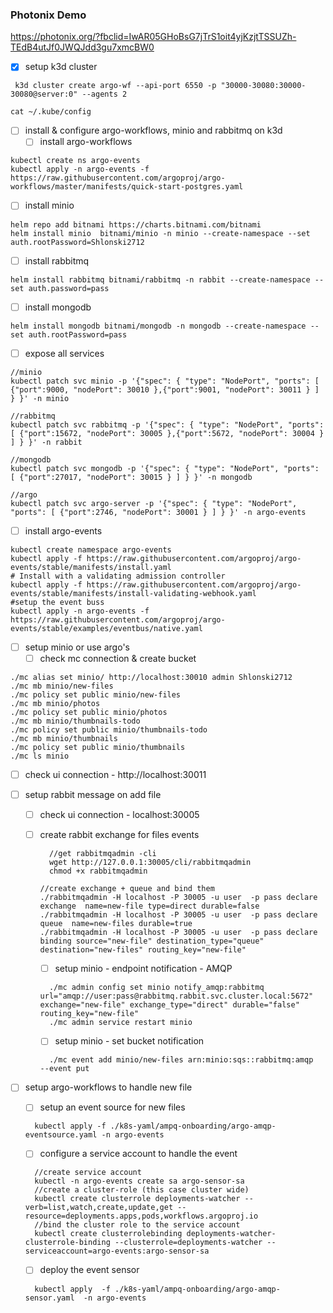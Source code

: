### Photonix Demo
  https://photonix.org/?fbclid=IwAR05GHoBsG7jTrS1oit4yjKzjtTSSUZh-TEdB4utJf0JWQJdd3gu7xmcBW0


- [x] setup k3d cluster

```
 k3d cluster create argo-wf --api-port 6550 -p "30000-30080:30000-30080@server:0" --agents 2

cat ~/.kube/config
```

- [ ] install & configure argo-workflows, minio and rabbitmq on k3d
  - [ ] install argo-workflows

```
kubectl create ns argo-events
kubectl apply -n argo-events -f https://raw.githubusercontent.com/argoproj/argo-workflows/master/manifests/quick-start-postgres.yaml
```

- [ ] install minio

```
helm repo add bitnami https://charts.bitnami.com/bitnami
helm install minio  bitnami/minio -n minio --create-namespace --set auth.rootPassword=Shlonski2712
```

- [ ] install rabbitmq

```
helm install rabbitmq bitnami/rabbitmq -n rabbit --create-namespace --set auth.password=pass
```

- [ ] install mongodb

```
helm install mongodb bitnami/mongodb -n mongodb --create-namespace --set auth.rootPassword=pass
```

- [ ] expose all services

```
//minio
kubectl patch svc minio -p '{"spec": { "type": "NodePort", "ports": [ {"port":9000, "nodePort": 30010 },{"port":9001, "nodePort": 30011 } ] } }' -n minio

//rabbitmq
kubectl patch svc rabbitmq -p '{"spec": { "type": "NodePort", "ports": [ {"port":15672, "nodePort": 30005 },{"port":5672, "nodePort": 30004 } ] } }' -n rabbit

//mongodb
kubectl patch svc mongodb -p '{"spec": { "type": "NodePort", "ports": [ {"port":27017, "nodePort": 30015 } ] } }' -n mongodb

//argo
kubectl patch svc argo-server -p '{"spec": { "type": "NodePort", "ports": [ {"port":2746, "nodePort": 30001 } ] } }' -n argo-events

```

- [ ] install argo-events

```
kubectl create namespace argo-events
kubectl apply -f https://raw.githubusercontent.com/argoproj/argo-events/stable/manifests/install.yaml
# Install with a validating admission controller
kubectl apply -f https://raw.githubusercontent.com/argoproj/argo-events/stable/manifests/install-validating-webhook.yaml
#setup the event buss
kubectl apply -n argo-events -f https://raw.githubusercontent.com/argoproj/argo-events/stable/examples/eventbus/native.yaml
```

- [ ] setup minio or use argo's
  - [ ] check mc connection & create bucket

```
./mc alias set minio/ http://localhost:30010 admin Shlonski2712 
./mc mb minio/new-files 
./mc policy set public minio/new-files 
./mc mb minio/photos 
./mc policy set public minio/photos 
./mc mb minio/thumbnails-todo 
./mc policy set public minio/thumbnails-todo 
./mc mb minio/thumbnails 
./mc policy set public minio/thumbnails 
./mc ls minio
```

- [ ] check ui connection - http://localhost:30011
- [ ] setup rabbit message on add file

  - [ ] check ui connection - localhost:30005
  - [ ] create rabbit exchange for files events

    ```
      //get rabbitmqadmin -cli
      wget http://127.0.0.1:30005/cli/rabbitmqadmin
      chmod +x rabbitmqadmin

    //create exchange + queue and bind them
    ./rabbitmqadmin -H localhost -P 30005 -u user  -p pass declare exchange  name=new-file type=direct durable=false
    ./rabbitmqadmin -H localhost -P 30005 -u user  -p pass declare queue  name=new-files durable=true
    ./rabbitmqadmin -H localhost -P 30005 -u user  -p pass declare binding source="new-file" destination_type="queue" destination="new-files" routing_key="new-file"
    ```

    - [ ] setup minio - endpoint notification - AMQP

    ```
      ./mc admin config set minio notify_amqp:rabbitmq url="amqp://user:pass@rabbitmq.rabbit.svc.cluster.local:5672" exchange="new-file" exchange_type="direct" durable="false" routing_key="new-file"
      ./mc admin service restart minio
    ```

    - [ ] setup minio - set bucket notification

    ```
      ./mc event add minio/new-files arn:minio:sqs::rabbitmq:amqp  --event put
    ```

- [ ] setup argo-workflows to handle new file

  - [ ] setup an event source for new files
  ```
    kubectl apply -f ./k8s-yaml/ampq-onboarding/argo-amqp-eventsource.yaml -n argo-events
  ```
  - [ ] configure a service account to handle the event
  ```
    //create service account
    kubectl -n argo-events create sa argo-sensor-sa
    //create a cluster-role (this case cluster wide)
    kubectl create clusterrole deployments-watcher --verb=list,watch,create,update,get --resource=deployments.apps,pods,workflows.argoproj.io
    //bind the cluster role to the service account
    kubectl create clusterrolebinding deployments-watcher-clusterrole-binding --clusterrole=deployments-watcher --serviceaccount=argo-events:argo-sensor-sa
  ```
  - [ ] deploy the event sensor
  ```
    kubectl apply  -f ./k8s-yaml/ampq-onboarding/argo-amqp-sensor.yaml  -n argo-events
  ```
